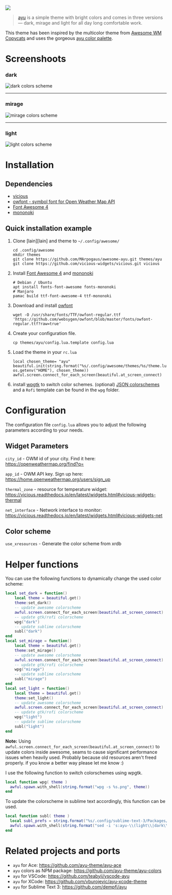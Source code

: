 ![](img/ayu.png)

> [ayu][] is a simple theme with bright colors and comes in three versions — dark, mirage and light for all day long comfortable work.

This theme has been inspired by the multicolor theme from [Awesome WM Copycats][awesome-copycats] and uses the gorgeous [ayu color palette][ayu-colors].

# Screenshoots

### dark

![dark colors scheme](img/dark.png)

---

### mirage

![mirage colors scheme](img/mirage.png)

---

### light

![light colors scheme](img/light.png)


# Installation

## Dependencies

 * [vicious][vicious]
 * [owfont - symbol font for Open Weather Map API][owfont]
 * [Font Awesome 4][FontAwesome4]
 * [mononoki][mononoki]

## Quick installation example

 1. Clone [lain][lain] and theme to `~/.config/awesome/`
    ```shell
    cd .config/awesome
    mkdir themes
    git clone https://github.com/MArpogaus/awesome-ayu.git themes/ayu
    git clone https://github.com/vicious-widgets/vicious.git vicious
    ```

 1. Install [Font Awesome 4][FontAwesome4] and [mononoki][mononoki]
    ```shell
    # Debian / Ubuntu
    apt install fonts-font-awesome fonts-mononoki
    # Manjaro
    pamac build ttf-font-awesome-4 ttf-mononoki
    ```
 
 1. Download and install [owfont][owfont]
    ```shell
    wget -O /usr/share/fonts/TTF/owfont-regular.ttf 'https://github.com/websygen/owfont/blob/master/fonts/owfont-regular.ttf?raw=true'
    ```

 1. Create your configuration file.
    ```shell
    cp themes/ayu/config.lua.template config.lua
    ```
 
 1. Load the theme in your `rc.lua`
    ```shell
    local chosen_theme= "ayu"
    beautiful.init(string.format("%s/.config/awesome/themes/%s/theme.lua", os.getenv("HOME"), chosen_theme))
    awful.screen.connect_for_each_screen(beautiful.at_screen_connect)
    ```

 1. install [wpgtk][wpgtk] to switch color schemes. (optional)
    [JSON colorschemes][JsonColorschemes] and a `Rofi` template can be found in the `wpg` folder.

# Configuration

The configuration file `config.lua` allows you to adjust the following parameters according to your needs.

## Widget Parameters

`city_id` - OWM id of your city. Find it here: https://openweathermap.org/find?q=

`app_id` - OWM API key. Sign up here: https://home.openweathermap.org/users/sign_up

`thermal_zone` - resource for temperature widget: https://vicious.readthedocs.io/en/latest/widgets.html#vicious-widgets-thermal

`net_interface` - Network interface to monitor: https://vicious.readthedocs.io/en/latest/widgets.html#vicious-widgets-net

## Color scheme

`use_xresources` - Generate the color scheme from xrdb

# Helper functions

You can use the following functions to dynamically change the used color scheme:

```lua
local set_dark = function() 
    local theme = beautiful.get()
    theme:set_dark()
    -- update awesome colorscheme 
    awful.screen.connect_for_each_screen(beautiful.at_screen_connect)
    -- update gtk/rofi colorscheme
    wpg("dark")
    -- update sublime colorscheme
    subl("dark")
end
local set_mirage = function() 
    local theme = beautiful.get()
    theme:set_mirage()
    -- update awesome colorscheme 
    awful.screen.connect_for_each_screen(beautiful.at_screen_connect)
    -- update gtk/rofi colorscheme
    wpg("mirage")
    -- update sublime colorscheme
    subl("mirage")
end
local set_light = function() 
    local theme = beautiful.get()
    theme:set_light()
    -- update awesome colorscheme 
    awful.screen.connect_for_each_screen(beautiful.at_screen_connect)
    -- update gtk/rofi colorscheme
    wpg("light")
    -- update sublime colorscheme
    subl("light")
end
```

**Note:** Using `awful.screen.connect_for_each_screen(beautiful.at_screen_connect)` to update colors inside awesome, seams to cause significant performance issues when heavily used. Probably because old resources aren't freed properly. if you know a better way please let me know :)

I use the following function to switch colorschemes using wpgtk.
```lua
local function wpg( theme )
  awful.spawn.with_shell(string.format("wpg -s %s.png", theme))
end
```

To update the colorscheme in sublime text accordingly, this function can be used.
```lua
local function subl( theme )
  local subl_prefs = string.format("%s/.config/sublime-text-3/Packages/User/Preferences.sublime-settings", os.getenv("HOME"))
  awful.spawn.with_shell(string.format("sed -i 's:ayu-\\(light\\|dark\\|mirage\\):ayu-%s:' '%s'", theme, subl_prefs))
end
```

# Related projects and ports

- `ayu` for Ace: https://github.com/ayu-theme/ayu-ace
- `ayu` colors as NPM package: https://github.com/ayu-theme/ayu-colors
- `ayu` for VSCode: https://github.com/teabyii/vscode-ayu
- `ayu` for XCode: https://github.com/vburojevic/ayu-xcode-theme
- `ayu` for Sublime Text 3: https://github.com/dempfi/ayu

[ayu]: https://github.com/dempfi/ayu/blob/master/README.md
[awesome-copycats]: https://github.com/lcpz/awesome-copycats
[ayu-colors]: https://github.com/ayu-theme/ayu-colors
[vicious]: https://github.com/vicious-widgets/vicious
[owfont]: http://websygen.github.io/owfont/
[FontAwesome4]: https://github.com/FortAwesome/Font-Awesome
[mononoki]: https://madmalik.github.io/mononoki/
[wpgtk]: https://github.com/deviantfero/wpgtk
[JsonColorschemes]: https://github.com/deviantfero/wpgtk/wiki/Colorschemes#import-a-colorscheme
